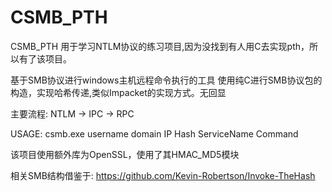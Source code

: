 # CSMB_PTH

CSMB_PTH 用于学习NTLM协议的练习项目,因为没找到有人用C去实现pth，所以有了该项目。

基于SMB协议进行windows主机远程命令执行的工具 使用纯C进行SMB协议包的构造，实现哈希传递,类似Impacket的实现方式。无回显

主要流程: NTLM -> IPC -> RPC

USAGE: csmb.exe username domain IP Hash ServiceName Command

该项目使用额外库为OpenSSL，使用了其HMAC_MD5模块

相关SMB结构借鉴于: https://github.com/Kevin-Robertson/Invoke-TheHash
